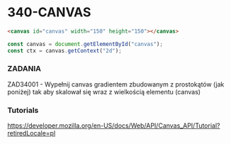 # 340-CANVAS

```html
<canvas id="canvas" width="150" height="150"></canvas>
```
```js
const canvas = document.getElementById("canvas");
const ctx = canvas.getContext("2d");

```
### ZADANIA
ZAD34001 - Wypełnij canvas gradientem zbudowanym z prostokątów (jak poniżej) tak aby skalował się wraz z wielkością elementu (canvas)


### Tutorials

https://developer.mozilla.org/en-US/docs/Web/API/Canvas_API/Tutorial?retiredLocale=pl
